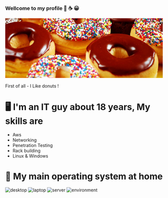 ### Wellcome to my profile 🍩 ☕ 😀

![image](donuts.png)



First of all - I Like donuts !

# 🖥️ I'm an IT guy about 18 years, My skills are

- Aws
- Networking
- Penetration Testing
- Rack building
- Linux & Windows


# 🐧 My main operating system at home

![desktop](https://img.shields.io/badge/Desktop-ubuntu-orange)
![laptop](https://img.shields.io/badge/Laptop-Debian-red)
![server](https://img.shields.io/badge/server-Fedora-blue)
![environment](https://img.shields.io/badge/environment-KDE-blue)


<!--
**free-doughnuts/free-doughnuts** is a ✨ _special_ ✨ repository because its `README.md` (this file) appears on your GitHub profile.

Here are some ideas to get you started:

- 🔭 I’m currently working on ...
- 🌱 I’m currently learning ...
- 👯 I’m looking to collaborate on ...
- 🤔 I’m looking for help with ...
- 💬 Ask me about ...
- 📫 How to reach me: ...
- 😄 Pronouns: ...
- ⚡ Fun fact: ...

-->
